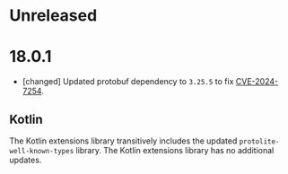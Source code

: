 # Unreleased

# 18.0.1

- [changed] Updated protobuf dependency to `3.25.5` to fix
  [CVE-2024-7254](https://github.com/advisories/GHSA-735f-pc8j-v9w8).

## Kotlin

The Kotlin extensions library transitively includes the updated `protolite-well-known-types`
library. The Kotlin extensions library has no additional updates.
